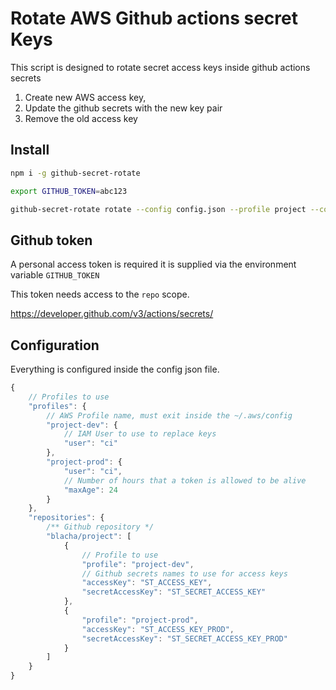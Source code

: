 # Rotate AWS Github actions secret Keys

This script is designed to rotate secret access keys inside github actions secrets

1. Create new AWS access key,
1. Update the github secrets with the new key pair
1. Remove the old access key

## Install

```bash
npm i -g github-secret-rotate

export GITHUB_TOKEN=abc123

github-secret-rotate rotate --config config.json --profile project --commit
```

## Github token

A personal access token is required it is supplied via the environment variable `GITHUB_TOKEN`

This token needs access to the `repo` scope.

https://developer.github.com/v3/actions/secrets/

## Configuration

Everything is configured inside the config json file.

```javascript
{
    // Profiles to use
    "profiles": {
        // AWS Profile name, must exit inside the ~/.aws/config
        "project-dev": {
            // IAM User to use to replace keys
            "user": "ci"
        },
        "project-prod": {
            "user": "ci",
            // Number of hours that a token is allowed to be alive
            "maxAge": 24
        }
    },
    "repositories": {
        /** Github repository */
        "blacha/project": [
            {
                // Profile to use
                "profile": "project-dev",
                // Github secrets names to use for access keys
                "accessKey": "ST_ACCESS_KEY",
                "secretAccessKey": "ST_SECRET_ACCESS_KEY"
            },
            {
                "profile": "project-prod",
                "accessKey": "ST_ACCESS_KEY_PROD",
                "secretAccessKey": "ST_SECRET_ACCESS_KEY_PROD"
            }
        ]
    }
}
```
